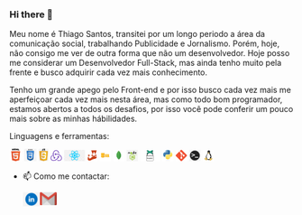 ### Hi there 👋


Meu nome é Thiago Santos, transitei por um longo periodo a área da comunicação social, trabalhando Publicidade e Jornalismo. Porém, hoje, não consigo me ver de outra forma que não um desenvolvedor. Hoje posso me considerar um Desenvolvedor Full-Stack, mas ainda tenho muito pela frente e busco adquirir cada vez mais conhecimento.

Tenho um grande apego pelo Front-end e por isso busco cada vez mais me aperfeiçoar cada vez mais nesta área, mas como todo bom programador, estamos abertos a todos os desafios, por isso você pode conferir um pouco mais sobre as minhas hábilidades.

Linguagens e ferramentas:

<code><img height="22" src="https://raw.githubusercontent.com/ASMThiago/ASMThiago/master/images/html.png"></code>
<code><img height="22" src="https://raw.githubusercontent.com/ASMThiago/ASMThiago/master/images/css.jpeg"></code>
<code><img height="22" src="https://raw.githubusercontent.com/ASMThiago/ASMThiago/master/images/js.png"></code>
<code><img height="20" src="https://raw.githubusercontent.com/ASMThiago/ASMThiago/master/images/redux.png"></code>
<code><img height="20" src="https://raw.githubusercontent.com/ASMThiago/ASMThiago/master/images/react.png"></code>
<code><img height="20" src="https://raw.githubusercontent.com/ASMThiago/ASMThiago/master/images/jest.png"></code>
<code><img height="20" src="https://raw.githubusercontent.com/ASMThiago/ASMThiago/master/images/sql.png"></code>
<code><img height="20" src="https://raw.githubusercontent.com/ASMThiago/ASMThiago/master/images/mongo.jpeg"></code>
<code><img height="20" src="https://raw.githubusercontent.com/ASMThiago/ASMThiago/master/images/node.jpeg"></code>
<code><img height="20" src="https://raw.githubusercontent.com/ASMThiago/ASMThiago/master/images/pup.png"></code>
<code><img height="20" src="https://raw.githubusercontent.com/ASMThiago/ASMThiago/master/images/python.jpeg"></code>
<code><img height="20" src="https://raw.githubusercontent.com/ASMThiago/ASMThiago/master/images/git.png"></code>
<code><img height="20" src="https://raw.githubusercontent.com/ASMThiago/ASMThiago/master/images/terminal.png"></code>
<code><img height="20" src="https://raw.githubusercontent.com/ASMThiago/ASMThiago/master/images/linux.png"></code>



- 📫 Como me contactar:

  <a href="https://www.linkedin.com/in/pedro-henrique-tofani-ferreira/">
    <img align="left" alt="PedroLinkedIn" width="30px" src="https://raw.githubusercontent.com/PHTF92/PHTF92/master/images/linkedIn.png" />
  </a>
  <a href="mailto:ph.tofani@gmail.com">
    <img align="left" alt="PedroGmail" width="30px" src="https://raw.githubusercontent.com/PHTF92/PHTF92/master/images/gmail.png" />
  </a>
